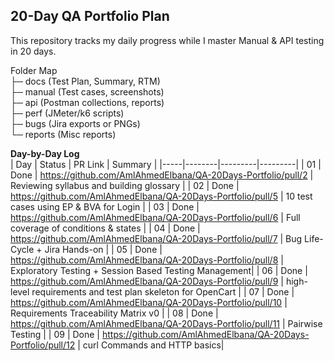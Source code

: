 ## 20-Day QA Portfolio Plan
This repository tracks my daily progress while I master Manual & API testing in 20 days.

Folder Map  
├─ docs      (Test Plan, Summary, RTM)  
├─ manual    (Test cases, screenshots)  
├─ api       (Postman collections, reports)  
├─ perf      (JMeter/k6 scripts)  
├─ bugs      (Jira exports or PNGs)  
└─ reports   (Misc reports)

**Day-by-Day Log**  
| Day | Status | PR Link | Summary |
|-----|--------|---------|---------|
| 01  | Done | https://github.com/AmlAhmedElbana/QA-20Days-Portfolio/pull/2 | Reviewing syllabus and building glossary |
| 02  | Done | https://github.com/AmlAhmedElbana/QA-20Days-Portfolio/pull/5 | 10 test cases using EP & BVA for Login |
| 03  | Done | https://github.com/AmlAhmedElbana/QA-20Days-Portfolio/pull/6 | Full coverage of conditions & states   |
| 04  | Done | https://github.com/AmlAhmedElbana/QA-20Days-Portfolio/pull/7 | Bug Life-Cycle + Jira Hands-on |
| 05 | Done | https://github.com/AmlAhmedElbana/QA-20Days-Portfolio/pull/8 | Exploratory Testing + Session Based Testing Management|
| 06 | Done | https://github.com/AmlAhmedElbana/QA-20Days-Portfolio/pull/9 | high-level requirements and test plan skeleton for OpenCart |
| 07 | Done | https://github.com/AmlAhmedElbana/QA-20Days-Portfolio/pull/10 | Requirements Traceability Matrix v0 |
| 08 | Done | https://github.com/AmlAhmedElbana/QA-20Days-Portfolio/pull/11 | Pairwise Testing |
| 09 | Done | https://github.com/AmlAhmedElbana/QA-20Days-Portfolio/pull/12 | curl Commands and HTTP basics|

